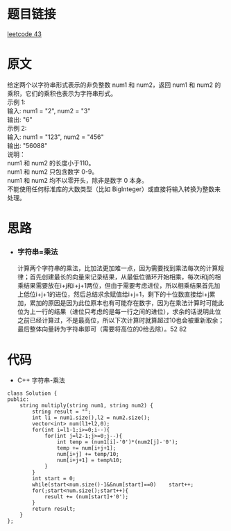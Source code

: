 # 题目链接
[leetcode 43](https://leetcode-cn.com/problems/multiply-strings/)

# 原文
给定两个以字符串形式表示的非负整数 num1 和 num2，返回 num1 和 num2 的乘积，它们的乘积也表示为字符串形式。  
示例 1:  
输入: num1 = "2", num2 = "3"  
输出: "6"  
示例 2:  
输入: num1 = "123", num2 = "456"  
输出: "56088"  
说明：  
num1 和 num2 的长度小于110。  
num1 和 num2 只包含数字 0-9。  
num1 和 num2 均不以零开头，除非是数字 0 本身。  
不能使用任何标准库的大数类型（比如 BigInteger）或直接将输入转换为整数来处理。  

# 思路
- ### **字符串=乘法**
  计算两个字符串的乘法，比加法更加难一点，因为需要找到乘法每次的计算规律；首先创建最长的向量来记录结果，从最低位循环开始相乘，每次i和j的相乘结果需要放在i+j和i+j+1两位，但由于需要考虑进位，所以相乘结果首先加上低位i+j+1的进位，然后总结求余赋值给i+j+1，剩下的十位数直接给i+j累加，累加的原因是因为此位原本也有可能存在数字，因为在乘法计算时可能此位为上一行的结果（进位只考虑的是每一行之间的进位），求余的话说明此位之前已经计算过，不是最高位，所以下次计算时就算超过10也会被重新取余；最后整体向量转为字符串即可（需要将高位的0给去除）。52 82

# 代码
- C++ 字符串-乘法
```
class Solution {
public:
    string multiply(string num1, string num2) {
        string result = "";
        int l1 = num1.size(),l2 = num2.size();
        vector<int> num(l1+l2,0);
        for(int i=l1-1;i>=0;i--){
            for(int j=l2-1;j>=0;j--){
                int temp = (num1[i]-'0')*(num2[j]-'0');
                temp += num[i+j+1];
                num[i+j] += temp/10;
                num[i+j+1] = temp%10;
            }
        }
        int start = 0;
        while(start<num.size()-1&&num[start]==0)    start++;
        for(;start<num.size();start++){
            result += (num[start]+'0');
        }
        return result;
    }
};
```